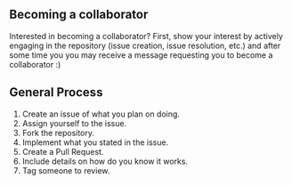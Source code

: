 ## Becoming a collaborator
Interested in becoming a collaborator? First, show your interest by actively engaging
in the repository (issue creation, issue resolution, etc.) and after some time you
you may receive a message requesting you to become a collaborator :)

## General Process
1. Create an issue of what you plan on doing.
2. Assign yourself to the issue.
3. Fork the repository.
4. Implement what you stated in the issue.
5. Create a Pull Request.
6. Include details on how do you know it works.
7. Tag someone to review.
